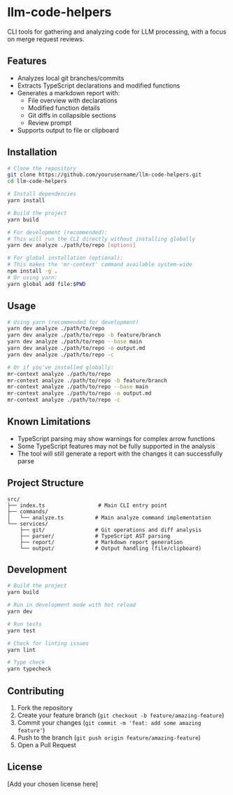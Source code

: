 # llm-code-helpers

CLI tools for gathering and analyzing code for LLM processing, with a focus on merge request reviews.

## Features

- Analyzes local git branches/commits
- Extracts TypeScript declarations and modified functions
- Generates a markdown report with:
  - File overview with declarations
  - Modified function details
  - Git diffs in collapsible sections
  - Review prompt
- Supports output to file or clipboard

## Installation

```bash
# Clone the repository
git clone https://github.com/yourusername/llm-code-helpers.git
cd llm-code-helpers

# Install dependencies
yarn install

# Build the project
yarn build

# For development (recommended):
# This will run the CLI directly without installing globally
yarn dev analyze ./path/to/repo [options]

# For global installation (optional):
# This makes the 'mr-context' command available system-wide
npm install -g .
# Or using yarn:
yarn global add file:$PWD
```

## Usage

```bash
# Using yarn (recommended for development)
yarn dev analyze ./path/to/repo
yarn dev analyze ./path/to/repo -b feature/branch
yarn dev analyze ./path/to/repo --base main
yarn dev analyze ./path/to/repo -o output.md
yarn dev analyze ./path/to/repo -c

# Or if you've installed globally:
mr-context analyze ./path/to/repo
mr-context analyze ./path/to/repo -b feature/branch
mr-context analyze ./path/to/repo --base main
mr-context analyze ./path/to/repo -o output.md
mr-context analyze ./path/to/repo -c
```

## Known Limitations

- TypeScript parsing may show warnings for complex arrow functions
- Some TypeScript features may not be fully supported in the analysis
- The tool will still generate a report with the changes it can successfully parse

## Project Structure

```
src/
├── index.ts                 # Main CLI entry point
├── commands/
│   └── analyze.ts          # Main analyze command implementation
└── services/
    ├── git/                # Git operations and diff analysis
    ├── parser/             # TypeScript AST parsing
    ├── report/             # Markdown report generation
    └── output/             # Output handling (file/clipboard)
```

## Development

```bash
# Build the project
yarn build

# Run in development mode with hot reload
yarn dev

# Run tests
yarn test

# Check for linting issues
yarn lint

# Type check
yarn typecheck
```

## Contributing

1. Fork the repository
2. Create your feature branch (`git checkout -b feature/amazing-feature`)
3. Commit your changes (`git commit -m 'feat: add some amazing feature'`)
4. Push to the branch (`git push origin feature/amazing-feature`)
5. Open a Pull Request

## License

[Add your chosen license here]
